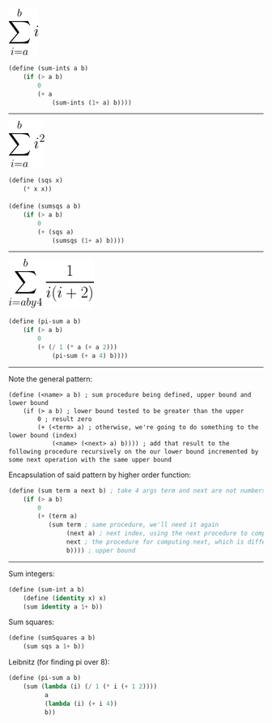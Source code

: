 ![alt text](gif.gif)
```lisp
(define (sum-ints a b)
    (if (> a b)
        0
        (+ a
            (sum-ints (1+ a) b))))
```
---
![alt text](gif2.gif)
```lisp
(define (sqs x)
    (* x x))

(define (sumsqs a b)
    (if (> a b)
        0
        (+ (sqs a)
            (sumsqs (1+ a) b))))
```
---
![alt text](leibnitz.gif)
```lisp
(define (pi-sum a b)
    (if (> a b)
        0
        (+ (/ 1 (* a (+ a 2)))
            (pi-sum (+ a 4) b))))
```
---

Note the general pattern:

```
(define (<name> a b) ; sum procedure being defined, upper bound and lower bound
    (if (> a b) ; lower bound tested to be greater than the upper
        0 ; result zero
        (+ (<term> a) ; otherwise, we're going to do something to the lower bound (index)
            (<name> (<next> a) b)))) ; add that result to the following procedure recursively on the our lower bound incremented by some next operation with the same upper bound
```

Encapsulation of said pattern by higher order function:

```lisp
(define (sum term a next b) ; take 4 args term and next are not numbers, these are procedures
    (if (> a b)
        0
        (+ (term a)
           (sum term ; same procedure, we'll need it again
                (next a) ; next index, using the next procedure to computer it
                next ; the procedure for computing next, which is different from next index
                b)))) ; upper bound
```
---

Sum integers:

```lisp
(define (sum-int a b)
    (define (identity x) x)
    (sum identity a 1+ b))
```

Sum squares:

```lisp
(define (sumSquares a b)
    (sum sqs a 1+ b))
```

Leibnitz (for finding pi over 8):

```lisp
(define (pi-sum a b)
    (sum (lambda (i) (/ 1 (* i (+ 1 2))))
          a
          (lambda (i) (+ i 4))
          b))
```

